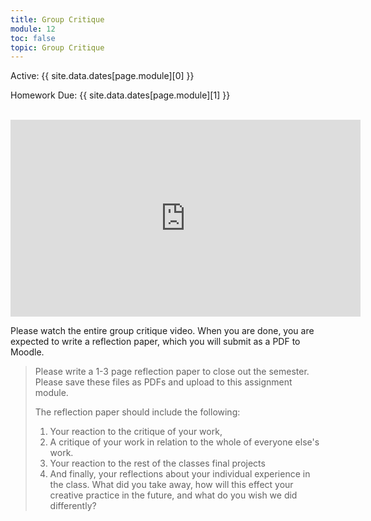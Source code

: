 ```yaml
---
title: Group Critique
module: 12
toc: false
topic: Group Critique
---
```




Active: {{ site.data.dates[page.module][0] }}

Homework Due: {{ site.data.dates[page.module][1] }}

<br />

<div class="embed-responsive embed-responsive-16by9"><iframe width="560" height="315" src="https://www.youtube.com/embed/yy2hM58E-t0" title="YouTube video player" frameborder="0" allow="accelerometer; autoplay; clipboard-write; encrypted-media; gyroscope; picture-in-picture; web-share" allowfullscreen></iframe></div>

<!--<div class="embed-responsive embed-responsive-16by9"><iframe width="560" height="315" src="https://www.youtube.com/embed/wIL_yEgXLV8" title="YouTube video player" frameborder="0" allow="accelerometer; autoplay; clipboard-write; encrypted-media; gyroscope; picture-in-picture" allowfullscreen></iframe></div>


1ytFall 2021 - Final Project Critique: https://youtu.be/16JADX43gzk
Spring 2021 - Final Project Critique: https://youtu.be/5XvxTT69Tmg

<div class="embed-responsive embed-responsive-16by9"><iframe class="embed-responsive-item" src="https://www.youtube.com/embed/16JADX43gzk" frameborder="0" allow="accelerometer; autoplay; encrypted-media; gyroscope; picture-in-picture" allowfullscreen></iframe></div>

-->

Please watch the entire group critique video. When you are done, you are expected to write a reflection paper, which you will submit as a PDF to Moodle.

> Please write a 1-3 page reflection paper to close out the semester. Please save these files as PDFs and upload to this assignment module.
>
> The reflection paper should include the following:
>
> 1. Your reaction to the critique of your work,
> 2. A critique of your work in relation to the whole of everyone else's work.
> 3. Your reaction to the rest of the classes final projects
> 4. And finally, your reflections about your individual experience in the class. What did you take away, how will this effect your creative practice in the future, and what do you wish we did differently?
